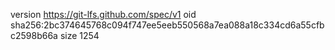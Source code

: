 version https://git-lfs.github.com/spec/v1
oid sha256:2bc374645768c094f747ee5eeb550568a7ea088a18c334cd6a55cfbc2598b66a
size 1254
